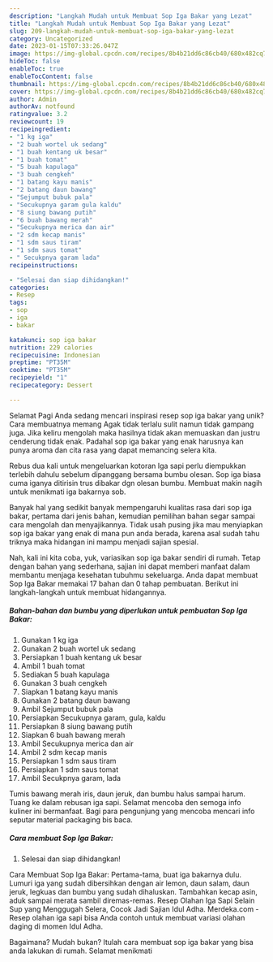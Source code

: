 ```yaml
---
description: "Langkah Mudah untuk Membuat Sop Iga Bakar yang Lezat"
title: "Langkah Mudah untuk Membuat Sop Iga Bakar yang Lezat"
slug: 209-langkah-mudah-untuk-membuat-sop-iga-bakar-yang-lezat
category: Uncategorized
date: 2023-01-15T07:33:26.047Z
image: https://img-global.cpcdn.com/recipes/8b4b21dd6c86cb40/680x482cq70/sop-iga-bakar-foto-resep-utama.jpg
hideToc: false
enableToc: true
enableTocContent: false
thumbnail: https://img-global.cpcdn.com/recipes/8b4b21dd6c86cb40/680x482cq70/sop-iga-bakar-foto-resep-utama.jpg
cover: https://img-global.cpcdn.com/recipes/8b4b21dd6c86cb40/680x482cq70/sop-iga-bakar-foto-resep-utama.jpg
author: Admin
authorAv: notfound
ratingvalue: 3.2
reviewcount: 19
recipeingredient:
- "1 kg iga"
- "2 buah wortel uk sedang"
- "1 buah kentang uk besar"
- "1 buah tomat"
- "5 buah kapulaga"
- "3 buah cengkeh"
- "1 batang kayu manis"
- "2 batang daun bawang"
- "Sejumput bubuk pala"
- "Secukupnya garam gula kaldu"
- "8 siung bawang putih"
- "6 buah bawang merah"
- "Secukupnya merica dan air"
- "2 sdm kecap manis"
- "1 sdm saus tiram"
- "1 sdm saus tomat"
- " Secukpnya garam lada"
recipeinstructions:

- "Selesai dan siap dihidangkan!"
categories:
- Resep
tags:
- sop
- iga
- bakar

katakunci: sop iga bakar 
nutrition: 229 calories
recipecuisine: Indonesian
preptime: "PT35M"
cooktime: "PT35M"
recipeyield: "1"
recipecategory: Dessert

---
```



Selamat Pagi Anda sedang mencari inspirasi resep sop iga bakar yang unik? Cara membuatnya memang Agak tidak terlalu sulit namun tidak gampang juga. Jika keliru mengolah maka hasilnya tidak akan memuaskan dan justru cenderung tidak enak. Padahal sop iga bakar yang enak harusnya kan punya aroma dan cita rasa yang dapat memancing selera kita.


Rebus dua kali untuk mengeluarkan kotoran Iga sapi perlu diempukkan terlebih dahulu sebelum dipanggang bersama bumbu olesan. Sop iga biasa cuma iganya ditirisin trus dibakar dgn olesan bumbu. Membuat makin nagih untuk menikmati iga bakarnya sob.

Banyak hal yang sedikit banyak mempengaruhi kualitas rasa dari sop iga bakar, pertama dari jenis bahan, kemudian pemilihan bahan segar sampai cara mengolah dan menyajikannya. Tidak usah pusing jika mau menyiapkan sop iga bakar yang enak di mana pun anda berada, karena asal sudah tahu triknya maka hidangan ini mampu menjadi sajian spesial.


Nah, kali ini kita coba, yuk, variasikan sop iga bakar sendiri di rumah. Tetap dengan bahan yang sederhana, sajian ini dapat memberi manfaat dalam membantu menjaga kesehatan tubuhmu sekeluarga. Anda dapat membuat Sop Iga Bakar memakai 17 bahan dan 0 tahap pembuatan. Berikut ini langkah-langkah untuk membuat hidangannya.

<!--inarticleads1-->

##### Bahan-bahan dan bumbu yang diperlukan untuk pembuatan Sop Iga Bakar:

1. Gunakan 1 kg iga
1. Gunakan 2 buah wortel uk sedang
1. Persiapkan 1 buah kentang uk besar
1. Ambil 1 buah tomat
1. Sediakan 5 buah kapulaga
1. Gunakan 3 buah cengkeh
1. Siapkan 1 batang kayu manis
1. Gunakan 2 batang daun bawang
1. Ambil Sejumput bubuk pala
1. Persiapkan Secukupnya garam, gula, kaldu
1. Persiapkan 8 siung bawang putih
1. Siapkan 6 buah bawang merah
1. Ambil Secukupnya merica dan air
1. Ambil 2 sdm kecap manis
1. Persiapkan 1 sdm saus tiram
1. Persiapkan 1 sdm saus tomat
1. Ambil  Secukpnya garam, lada


Tumis bawang merah iris, daun jeruk, dan bumbu halus sampai harum. Tuang ke dalam rebusan iga sapi. Selamat mencoba den semoga info kuliner ini bermanfaat. Bagi para pengunjung yang mencoba mencari info seputar material packaging bis baca. 

<!--inarticleads2-->

##### Cara membuat Sop Iga Bakar:


1. Selesai dan siap dihidangkan!

Cara Membuat Sop Iga Bakar: Pertama-tama, buat iga bakarnya dulu. Lumuri iga yang sudah dibersihkan dengan air lemon, daun salam, daun jeruk, legkuas dan bumbu yang sudah dihaluskan. Tambahkan kecap asin, aduk sampai merata sambil diremas-remas. Resep Olahan Iga Sapi Selain Sup yang Menggugah Selera, Cocok Jadi Sajian Idul Adha. Merdeka.com - Resep olahan iga sapi bisa Anda contoh untuk membuat variasi olahan daging di momen Idul Adha. 

Bagaimana? Mudah bukan? Itulah cara membuat sop iga bakar yang bisa anda lakukan di rumah. Selamat menikmati
